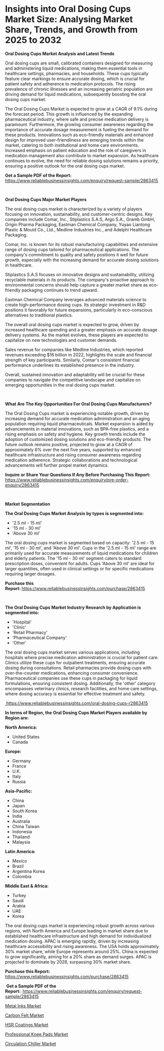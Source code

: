 <p><h1>Insights into Oral Dosing Cups Market Size: Analysing Market Share, Trends, and Growth from 2025 to 2032</h1></p><p><strong>Oral Dosing Cups Market Analysis and Latest Trends</strong></p>
<p><p>Oral dosing cups are small, calibrated containers designed for measuring and administering liquid medications, making them essential tools in healthcare settings, pharmacies, and households. These cups typically feature clear markings to ensure accurate dosing, which is crucial for patient safety and adherence to medication protocols. The rising prevalence of chronic illnesses and an increasing geriatric population are driving demand for liquid medications, subsequently boosting the oral dosing cups market.</p><p>The Oral Dosing Cups Market is expected to grow at a CAGR of 9.1% during the forecast period. This growth is influenced by the expanding pharmaceutical industry, where safe and precise medication delivery is paramount. Furthermore, the growing consumer awareness regarding the importance of accurate dosage measurement is fueling the demand for these products. Innovations such as eco-friendly materials and enhanced design for improved user-friendliness are emerging trends within the market, catering to both institutional and home care environments. Increased emphasis on patient education and the role of caregivers in medication management also contribute to market expansion. As healthcare continues to evolve, the need for reliable dosing solutions remains a priority, ensuring a positive outlook for the oral dosing cups market.</p></p>
<p><strong>Get a Sample PDF of the Report:&nbsp;</strong> <a href="https://www.reliablebusinessinsights.com/enquiry/request-sample/2863415?utm_campaign=1113&utm_medium=2&utm_source=Github&utm_content=ia&utm_term=12032025&utm_id=oral-dosing-cups">https://www.reliablebusinessinsights.com/enquiry/request-sample/2863415</a></p>
<p>&nbsp;</p>
<p><strong>Oral Dosing Cups Major Market Players</strong></p>
<p><p>The oral dosing cups market is characterized by a variety of players focusing on innovation, sustainability, and customer-centric designs. Key companies include Comar, Inc., Stiplastics S.A.S, Argo S.A., Gramb GmbH, Origin Pharma Packaging, Eastman Chemical Company, Yuyao Liantong Plastic & Mould Co., Ltd., Medline Industries Inc., and Adelphi Healthcare Packaging.</p><p>Comar, Inc. is known for its robust manufacturing capabilities and extensive range of dosing cups tailored for pharmaceutical applications. The company's commitment to quality and safety positions it well for future growth, especially with the increasing demand for accurate dosing solutions in healthcare.</p><p>Stiplastics S.A.S focuses on innovative designs and sustainability, utilizing recyclable materials in its products. The company's proactive approach to environmental concerns should help capture a greater market share as eco-friendly packaging continues to trend upward.</p><p>Eastman Chemical Company leverages advanced materials science to create high-performance dosing cups. Its strategic investment in R&D positions it favorably for future expansions, particularly in eco-conscious alternatives to traditional plastics.</p><p>The overall oral dosing cups market is expected to grow, driven by increased healthcare spending and a greater emphasis on accurate dosage delivery systems. As the market evolves, these players are expected to capitalize on new technologies and customer demands.</p><p>Sales revenue for companies like Medline Industries, which reported revenues exceeding $16 billion in 2022, highlights the scale and financial strength of key participants. Similarly, Comar's consistent financial performance underlines its established presence in the industry. </p><p>Overall, sustained innovation and adaptability will be crucial for these companies to navigate the competitive landscape and capitalize on emerging opportunities in the oral dosing cups market.</p></p>
<p>&nbsp;</p>
<p><strong>What Are The Key Opportunities For Oral Dosing Cups Manufacturers?</strong></p>
<p><p>The Oral Dosing Cups market is experiencing notable growth, driven by increasing demand for accurate medication administration and an aging population requiring liquid pharmaceuticals. Market expansion is aided by advancements in material innovations, such as BPA-free plastics, and a rising emphasis on safety and hygiene. Key growth trends include the adoption of customized dosing solutions and eco-friendly products. The future outlook remains positive, projected to grow at a CAGR of approximately 6% over the next five years, supported by enhanced healthcare infrastructure and rising consumer awareness regarding medication adherence. Strategic collaborations and technological advancements will further propel market dynamics.</p></p>
<p><strong>Inquire or Share Your Questions If Any Before Purchasing This Report:</strong> <a href="https://www.reliablebusinessinsights.com/enquiry/pre-order-enquiry/2863415?utm_campaign=1113&utm_medium=2&utm_source=Github&utm_content=ia&utm_term=12032025&utm_id=oral-dosing-cups">https://www.reliablebusinessinsights.com/enquiry/pre-order-enquiry/2863415</a></p>
<p>&nbsp;</p>
<p><strong>Market Segmentation</strong></p>
<p><strong>The Oral Dosing Cups Market Analysis by types is segmented into:</strong></p>
<p><ul><li>'2.5 ml - 15 ml'</li><li>'15 ml - 30 ml'</li><li>'Above 30 ml'</li></ul></p>
<p><p>The oral dosing cups market is segmented based on capacity: '2.5 ml - 15 ml', '15 ml - 30 ml', and 'Above 30 ml'. Cups in the '2.5 ml - 15 ml' range are primarily used for accurate measurements of liquid medications for children and elderly patients. The '15 ml - 30 ml' segment caters to standard prescription doses, convenient for adults. Cups 'Above 30 ml' are ideal for larger quantities, often used in clinical settings or for specific medications requiring larger dosages.</p></p>
<p><strong>Purchase this Report:&nbsp;</strong><a href="https://www.reliablebusinessinsights.com/purchase/2863415?utm_campaign=1113&utm_medium=2&utm_source=Github&utm_content=ia&utm_term=12032025&utm_id=oral-dosing-cups">https://www.reliablebusinessinsights.com/purchase/2863415</a></p>
<p>&nbsp;</p>
<p><strong>The Oral Dosing Cups Market Industry Research by Application is segmented into:</strong></p>
<p><ul><li>'Hospital'</li><li>'Clinic'</li><li>'Retail Pharmacy'</li><li>'Pharmaceutical Company'</li><li>'Other'</li></ul></p>
<p><p>The oral dosing cups market serves various applications, including hospitals where precise medication administration is crucial for patient care. Clinics utilize these cups for outpatient treatments, ensuring accurate dosing during consultations. Retail pharmacies provide dosing cups with over-the-counter medications, enhancing consumer convenience. Pharmaceutical companies use these cups in packaging for liquid formulations, ensuring consistent dosing. Additionally, the 'other' category encompasses veterinary clinics, research facilities, and home care settings, where dosing accuracy is essential for effective treatment and safety.</p></p>
<p><a href="https://www.reliablebusinessinsights.com/oral-dosing-cups-r2863415?utm_campaign=1113&utm_medium=2&utm_source=Github&utm_content=ia&utm_term=12032025&utm_id=oral-dosing-cups">&nbsp;https://www.reliablebusinessinsights.com/oral-dosing-cups-r2863415</a></p>
<p><strong>In terms of Region, the Oral Dosing Cups Market Players available by Region are:</strong></p>
<p>
    <p> <strong> North America: </strong>
        <ul>
            <li>United States</li>
            <li>Canada</li>
        </ul>
        </p> 
    <p> <strong> Europe: </strong>
        <ul>
            <li>Germany</li>
            <li>France</li>
            <li>U.K.</li>
            <li>Italy</li>
            <li>Russia</li>
        </ul>
        </p> 
    <p> <strong> Asia-Pacific: </strong>
        <ul>
            <li>China</li>
            <li>Japan</li>
            <li>South Korea</li>
            <li>India</li>
            <li>Australia</li>
            <li>China Taiwan</li>
            <li>Indonesia</li>
            <li>Thailand</li>
            <li>Malaysia</li>
        </ul>
        </p> 
    <p> <strong> Latin America: </strong>
        <ul>
            <li>Mexico</li>
            <li>Brazil</li>
            <li>Argentina Korea</li>
            <li>Colombia</li>
        </ul>
        </p> 
    <p> <strong> Middle East & Africa: </strong>
        <ul>
            <li>Turkey</li>
            <li>Saudi</li>
            <li>Arabia</li>
            <li>UAE</li>
            <li>Korea</li>
        </ul>
    </p>
    </p>
<p><p>The oral dosing cups market is experiencing robust growth across various regions, with North America and Europe leading in market share due to established healthcare infrastructure and high demand for individualized medication dosing. APAC is emerging rapidly, driven by increasing healthcare accessibility and rising awareness. The USA holds approximately 30% market share, while Europe represents around 25%. China is expected to grow significantly, aiming for a 20% share as demand surges. APAC is projected to dominate by 2028, surpassing 30% market share.</p></p>
<p><strong>Purchase this Report: </strong><a href="https://www.reliablebusinessinsights.com/purchase/2863415?utm_campaign=1113&utm_medium=2&utm_source=Github&utm_content=ia&utm_term=12032025&utm_id=oral-dosing-cups">https://www.reliablebusinessinsights.com/purchase/2863415</a></p>
<p>&nbsp;<strong>Get a Sample PDF of the Report:&nbsp;&nbsp;</strong><a href="https://www.reliablebusinessinsights.com/enquiry/request-sample/2863415?utm_campaign=1113&utm_medium=2&utm_source=Github&utm_content=ia&utm_term=12032025&utm_id=oral-dosing-cups">https://www.reliablebusinessinsights.com/enquiry/request-sample/2863415</a></p>
<p><strong></strong></p>
<p><p><a href="https://github.com/seemagarbeha/Market-Research-Report-List-1/blob/main/metal-inks-market.md?utm_campaign=1113&utm_medium=2&utm_source=Github&utm_content=ia&utm_term=12032025&utm_id=oral-dosing-cups">Metal Inks Market</a></p><p><a href="https://github.com/iyachikareva/Market-Research-Report-List-1/blob/main/carbon-felt-market.md?utm_campaign=1113&utm_medium=2&utm_source=Github&utm_content=ia&utm_term=12032025&utm_id=oral-dosing-cups">Carbon Felt Market</a></p><p><a href="https://github.com/karydacamu/Market-Research-Report-List-1/blob/main/hsr-coatings-market.md?utm_campaign=1113&utm_medium=2&utm_source=Github&utm_content=ia&utm_term=12032025&utm_id=oral-dosing-cups">HSR Coatings Market</a></p><p><a href="https://github.com/mafeasavzal/Market-Research-Report-List-1/blob/main/professional-knee-pads-market.md?utm_campaign=1113&utm_medium=2&utm_source=Github&utm_content=ia&utm_term=12032025&utm_id=oral-dosing-cups">Professional Knee Pads Market</a></p><p><a href="https://github.com/sarialahipff/Market-Research-Report-List-1/blob/main/circulation-chiller-market.md?utm_campaign=1113&utm_medium=2&utm_source=Github&utm_content=ia&utm_term=12032025&utm_id=oral-dosing-cups">Circulation Chiller Market</a></p></p>